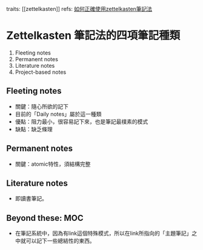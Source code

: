 traits: [[zettelkasten]]
refs: [如何正確使用zettelkasten筆記法](https://medium.com/pm%E7%9A%84%E7%94%9F%E7%94%A2%E5%8A%9B%E5%B7%A5%E5%85%B7%E7%AE%B1/%E5%A6%82%E4%BD%95%E6%AD%A3%E7%A2%BA%E4%BD%BF%E7%94%A8-zettelkasten-%E7%AD%86%E8%A8%98%E6%B3%95-4ff20303ec3e)

# Zettelkasten 筆記法的四項筆記種類
1. Fleeting notes
2. Permanent notes
3. Literature notes
4. Project-based notes

## Fleeting notes
- 關鍵：隨心所欲的記下
- 目前的「Daily notes」屬於這一種類
- 優點：阻力最小，很容易記下來，也是筆記最樸素的模式
- 缺點：缺乏條理

## Permanent notes
- 關鍵：atomic特性，須結構完整

## Literature notes
- 即讀書筆記。


## Beyond these: MOC
- 在筆記系統中，因為有link這個特殊模式，所以在link所指向的「主題筆記」之中就可以記下一些總結性的東西。